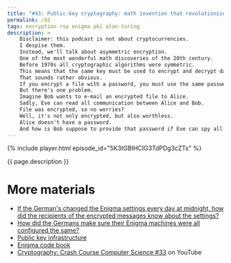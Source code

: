 ```yaml
---
title: "#43: Public-key cryptography: math invention that revolutionized the Internet"
permalink: /43
tags: encryption rsa enigma pki alan-turing
description: >
    Disclaimer: this podcast is not about cryptocurrencies.
    I despise them.
    Instead, we'll talk about asymmetric encryption.
    One of the most wonderful math discoveries of the 20th century.
    Before 1970s all cryptographic algorithms were symmetric.
    This means that the same key must be used to encrypt and decrypt data.
    That sounds rather obvious.
    If you encrypt a file with a password, you must use the same password to decrypt it.
    But there's one problem.
    Imagine Bob wants to e-mail an encrypted file to Alice.
    Sadly, Eve can read all communication between Alice and Bob.
    File was encrypted, so no worries?
    Well, it's not only encrypted, but also worthless.
    Alice doesn't have a password.
    And how is Bob suppose to provide that password if Eve can spy all communication channels?
---
```


{% include player.html episode_id="5K3tGBIHCIG3TdPDg3cZTs" %}

{{ page.description }}

<!--
This is not an abstract problem.
German army during Second World War used an encryption device known as Enigma.
The password was changed daily.
Of course, both the sending and the receiving machine need to use the same password.
So once a month passwords for the upcoming month were printed in a code book.
This sheet of paper was later delivered out-of-band, physically, via courier.
Surprisingly, stealing code book was not how the machine got cracked.
Polish mathematicians discovered a weakness in the machine's algorithm, that was later fully exploited by Alan Turing's team.
But back to the topic.

As you can see, distributing the key is a major challenge.
What if we could have an algorithm where one key is used for encryption and another for decryption?
It's like I have a door key that can only close the door and another one that can only open it.
As a matter of fact, such an asymmetric algorithm was an area of research for centuries.
Then, RSA algorithm was invented in the 1970s.
Underneath, it uses a particular math problem of factoring large numbers.
Since then, many other algorithms were invented, but let's focus on the basic principles.

When Bob wants to securely send something to Alice, she must first create a pair of keys.
One is private and never leaves her computer.
The other is public and it should be freely available to everyone.
Bob takes Alice's public key and encrypts a message to her.
Keep in mind that Eve now knows both Alice's public key and an encrypted message.
However!
A message encrypted with the public key can only be decrypted with the private key.
And the private key never left Alice's computer.

This ingenious idea allows two parties to communicate securely without any prior key exchange.
Another immensely important feature of public-key cryptography is a digital signature.
Let's say you take a document and encrypt it via your private key.
By definition, the document can only be decrypted using the other key.
The public one, freely available.
This way everyone can decrypt that document.
But more importantly, if we can decrypt a document with someone's public key, it proves it was encrypted using that person's private key.
In other words, the holder of the private key is the only person that could sign that document.
It's almost an unforgeable signature.

Public-key cryptography has two challenges.
First one is the distribution of public keys.
This is somewhat solved by public-key infrastructure.
A hierarchy of well-known certification authorities.
Another challenge is slowness of asymmetric encryption.
So typically it's only used in the beginning to exchange strong, single-use symmetric key.

But that's a different topic.
Thanks for listening, bye!
-->

# More materials

* [If the German's changed the Enigma settings every day at midnight, how did the recipients of the encrypted messages know about the settings?](https://www.quora.com/If-the-Germans-changed-the-Enigma-settings-every-day-at-midnight-how-did-the-recipients-of-the-encrypted-messages-know-about-the-settings?share=1)
* [How did the Germans make sure their Enigma machines were all configured the same?](https://www.reddit.com/r/AskHistorians/comments/45unnm/how_did_the_germans_make_sure_their_enigma/)
* [Public key infrastructure](https://en.wikipedia.org/wiki/Public_key_infrastructure)
* [Enigma code book](http://users.telenet.be/d.rijmenants/pics/hires-wehrmachtkey-stab.jpg)
* [Cryptography: Crash Course Computer Science #33](https://www.youtube.com/watch?v=jhXCTbFnK8o) on YouTube


